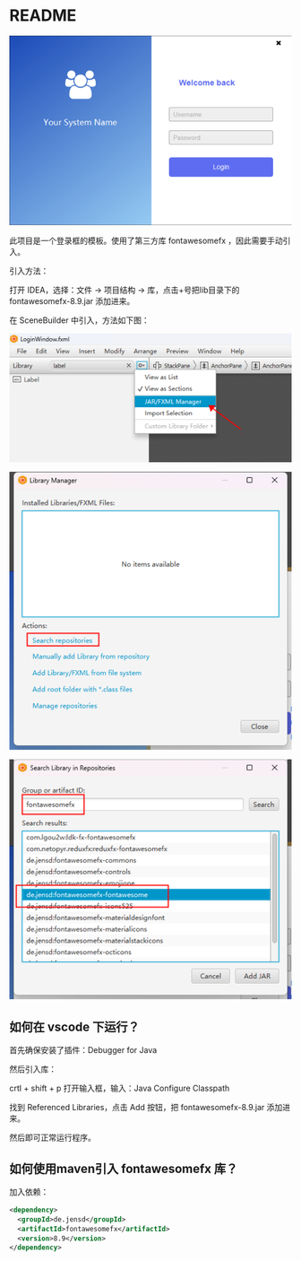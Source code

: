 # README

![](./pic/loginwindow.png)

此项目是一个登录框的模板。使用了第三方库 fontawesomefx ，因此需要手动引入。

引入方法：

打开 IDEA，选择：文件 -> 项目结构 -> 库，点击+号把lib目录下的 fontawesomefx-8.9.jar 添加进来。

在 SceneBuilder 中引入，方法如下图：

![](./pic/scenebuilder_import1.png)

![](./pic/scenebuilder_import2.png)

![](./pic/scenebuilder_import3.png)

## 如何在 vscode 下运行？

首先确保安装了插件：Debugger for Java

然后引入库：

crtl + shift + p 打开输入框，输入：Java Configure Classpath

找到 Referenced Libraries，点击 Add 按钮，把 fontawesomefx-8.9.jar 添加进来。

然后即可正常运行程序。

## 如何使用maven引入 fontawesomefx 库？

加入依赖：

```xml
<dependency>
  <groupId>de.jensd</groupId>
  <artifactId>fontawesomefx</artifactId>
  <version>8.9</version>
</dependency>
```
